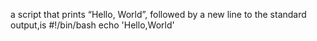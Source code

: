 a script that prints “Hello, World”, followed by a new line to the standard output,is 
#!/bin/bash
echo 'Hello,World'
